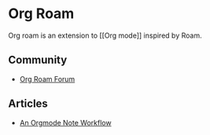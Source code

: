 # Org Roam

Org roam is an extension to [[Org mode]] inspired by Roam.

## Community
-   [Org Roam Forum](https://org-roam.discourse.group/)


## Articles
-   [An Orgmode Note Workflow](https://rgoswami.me/posts/org-note-workflow/)

